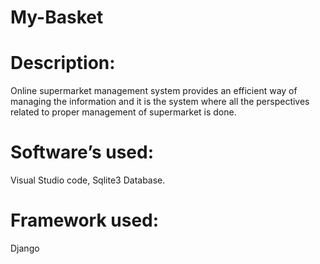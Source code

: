 # My-Basket
# Description: 
Online supermarket management system provides an efficient way of managing the information and it is the system where all the perspectives related to proper management of supermarket is done.
# Software’s used: 
Visual Studio code, Sqlite3 Database.
# Framework used: 
Django
